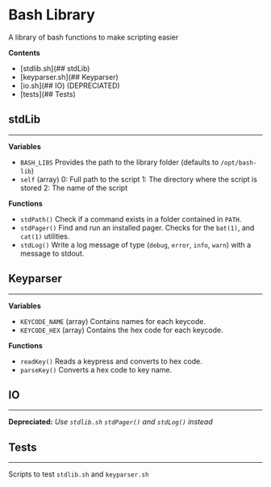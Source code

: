 # Bash Library

A library of bash functions to make scripting easier

**Contents**
- [stdlib.sh](## stdLib)
- [keyparser.sh](## Keyparser)
- [io.sh](## IO) (DEPRECIATED)
- [tests](## Tests)



## stdLib
---

**Variables**
- `BASH_LIBS`
Provides the path to the library folder (defaults to `/opt/bash-lib`)
- `self` (array)
0: Full path to the script
1: The directory where the script is stored
2: The name of the script

**Functions**
- `stdPath()`
Check if a command exists in a folder contained in `PATH`.
- `stdPager()`
Find and run an installed pager. Checks for the `bat(1)`, and `cat(1)` utilities.
- `stdLog()`
Write a log message of type (`debug`, `error`, `info`, `warn`) with a message to stdout.


## Keyparser
---

**Variables**
- `KEYCODE_NAME` (array)
Contains names for each keycode.
- `KEYCODE_HEX` (array)
Contains the hex code for each keycode.

**Functions**
- `readKey()`
Reads a keypress and converts to hex code.
- `parseKey()`
Converts a hex code to key name.


## IO
---

**Depreciated:** *Use `stdlib.sh` `stdPager()` and `stdLog()` instead*


## Tests
---

Scripts to test `stdlib.sh` and `keyparser.sh`
